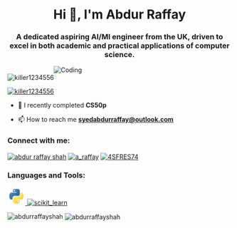 <h1 align="center">Hi 👋, I'm Abdur Raffay</h1>
<h3 align="center">A dedicated aspiring AI/Ml engineer from the UK, driven to excel in both academic and practical applications of computer science.</h3>
<img align="right" alt="Coding" width="400" src="https://cdn.dribbble.com/users/926537/screenshots/4502924/python-2.gif">

<p align="left"> <img src="https://komarev.com/ghpvc/?username=killer1234556&label=Profile%20views&color=0e75b6&style=flat" alt="killer1234556" /> </p>

<p align="left"> <a href="https://github.com/ryo-ma/github-profile-trophy"><img src="https://github-profile-trophy.vercel.app/?username=killer1234556" alt="killer1234556" /></a> </p>

- 🌱 I recently completed **CS50p**

- 📫 How to reach me **syedabdurraffay@outlook.com**

<h3 align="left">Connect with me:</h3>
<p align="left">
<a href="https://linkedin.com/in/abdur raffay shah" target="blank"><img align="center" src="https://raw.githubusercontent.com/rahuldkjain/github-profile-readme-generator/master/src/images/icons/Social/linked-in-alt.svg" alt="abdur raffay shah" height="30" width="40" /></a>
<a href="https://www.leetcode.com/a_raffay" target="blank"><img align="center" src="https://raw.githubusercontent.com/rahuldkjain/github-profile-readme-generator/master/src/images/icons/Social/leet-code.svg" alt="a_raffay" height="30" width="40" /></a>
<a href="https://discord.gg/4SFRES74" target="blank"><img align="center" src="https://raw.githubusercontent.com/rahuldkjain/github-profile-readme-generator/master/src/images/icons/Social/discord.svg" alt="4SFRES74" height="30" width="40" /></a>
</p>

<h3 align="left">Languages and Tools:</h3>
<p align="left"> <a href="https://www.python.org" target="_blank" rel="noreferrer"> <img src="https://raw.githubusercontent.com/devicons/devicon/master/icons/python/python-original.svg" alt="python" width="40" height="40"/> </a> <a href="https://scikit-learn.org/" target="_blank" rel="noreferrer"> <img src="https://upload.wikimedia.org/wikipedia/commons/0/05/Scikit_learn_logo_small.svg" alt="scikit_learn" width="40" height="40"/> </a> </p>

<p><img align="left" src="https://github-readme-stats.vercel.app/api/top-langs?username=abdurraffayshah&show_icons=true&locale=en&layout=compact" alt="abdurraffayshah" /></p>

<p>&nbsp;<img align="center" src="https://github-readme-stats.vercel.app/api?username=abdurraffayshah&show_icons=true&locale=en" alt="abdurraffayshah" /></p>
